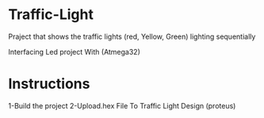 # Traffic-Light
Praject that shows the traffic lights (red, Yellow, Green) lighting sequentially

Interfacing Led project With (Atmega32)

# Instructions 
1-Build the project
2-Upload.hex File To Traffic Light Design (proteus)
